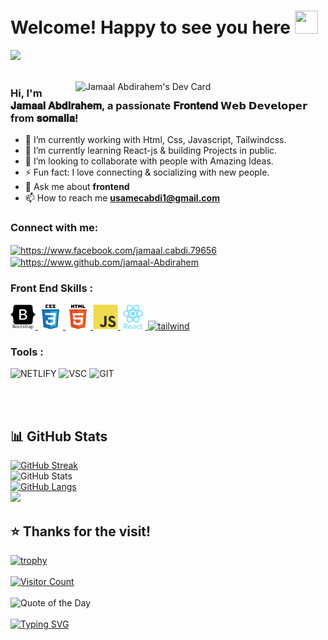 # Welcome! Happy to see you here <img src="https://raw.githubusercontent.com/jamaal-Abdirahem/Ayush-Kanduri/master/wave.gif" width="37px" height="37px" />

<!-- <img src="https://media.giphy.com/media/xUPGGDNsLvqsBOhuU0/giphy.gif" width="280px" height="200px" /> -->

<img src="https://mir-s3-cdn-cf.behance.net/project_modules/max_1200/79731568097599.5b50bca477735.jpg"/>

<br />
<br />


<a href="https://app.daily.dev/jamaalAbdirahem"><img src="https://api.daily.dev/devcards/e700830eca484f5c989853f8a3a5133d.png?r=ktu" width="400" alt="Jamaal Abdirahem's Dev Card" align="right"/>
</a>

### Hi, I'm 𝐉𝐚𝐦𝐚𝐚𝐥 𝐀𝐛𝐝𝐢𝐫𝐚𝐡𝐞𝐦, a passionate 𝐅𝐫𝐨𝐧𝐭𝐞𝐧𝐝 𝗪𝗲𝗯 𝗗𝗲𝘃𝗲𝗹𝗼𝗽𝗲𝗿 from 𝐬𝐨𝐦𝐚𝐥𝐢𝐚!
- 🔭 I’m currently working with Html, Css, Javascript, Tailwindcss.
- 🌱 I’m currently learning React-js & building Projects in public.
- 👯 I’m looking to collaborate with people with Amazing Ideas.
- ⚡ Fun fact: I love connecting & socializing with new people.
- 💬 Ask me about **frontend**
- 📫 How to reach me **usamecabdi1@gmail.com**

<h3 align="left">Connect with me:</h3>
<p align="left">

<a href="https://fb.com/https://www.facebook.com/jamaal.cabdi.79656" target="blank"><img align="center" src="https://raw.githubusercontent.com/rahuldkjain/github-profile-readme-generator/master/src/images/icons/Social/facebook.svg" alt="https://www.facebook.com/jamaal.cabdi.79656" height="30" width="40" /></a>
<a href="https://gh.com/https://www.facebook.com/jamaal-Abdirahem" target="blank"><img align="center" src="https://raw.githubusercontent.com/rahuldkjain/github-profile-readme-generator/master/src/images/icons/Social/github.svg" alt="https://www.github.com/jamaal-Abdirahem" height="30" width="40" /></a>
</p>

### Front End Skills :
<!--[JAVASCRIPT](https://img.shields.io/badge/JavaScript-323330?style=for-the-badge&logo=javascript&logoColor=F7DF1E)
![HTML5](https://img.shields.io/badge/HTML5-E34F26?style=for-the-badge&logo=html5&logoColor=white)
![CSS3](https://img.shields.io/badge/CSS3-1572B6?style=for-the-badge&logo=css3&logoColor=white)
![SASS](https://img.shields.io/badge/Sass-CC6699?style=for-the-badge&logo=sass&logoColor=white)
![BOOTSTRAP](https://img.shields.io/badge/Bootstrap-563D7C?style=for-the-badge&logo=bootstrap&logoColor=white)
![REACT](https://img.shields.io/badge/React-20232A?style=for-the-badge&logo=react&logoColor=61DAFB)
<h3 align="left">Languages and Tools:</h3> -->
<p align="left"> <a href="https://getbootstrap.com" target="_blank" rel="noreferrer"> <img src="https://raw.githubusercontent.com/devicons/devicon/master/icons/bootstrap/bootstrap-plain-wordmark.svg" alt="bootstrap" width="40" height="40"/> </a> <a href="https://www.w3schools.com/css/" target="_blank" rel="noreferrer"> <img src="https://raw.githubusercontent.com/devicons/devicon/master/icons/css3/css3-original-wordmark.svg" alt="css3" width="40" height="40"/> </a> <a href="https://www.w3.org/html/" target="_blank" rel="noreferrer"> <img src="https://raw.githubusercontent.com/devicons/devicon/master/icons/html5/html5-original-wordmark.svg" alt="html5" width="40" height="40"/> </a> <a href="https://developer.mozilla.org/en-US/docs/Web/JavaScript" target="_blank" rel="noreferrer"> <img src="https://raw.githubusercontent.com/devicons/devicon/master/icons/javascript/javascript-original.svg" alt="javascript" width="40" height="40"/> </a> <a href="https://reactjs.org/" target="_blank" rel="noreferrer"> <img src="https://raw.githubusercontent.com/devicons/devicon/master/icons/react/react-original-wordmark.svg" alt="react" width="40" height="40"/> </a> <a href="https://tailwindcss.com/" target="_blank" rel="noreferrer"> <img src="https://www.vectorlogo.zone/logos/tailwindcss/tailwindcss-icon.svg" alt="tailwind" width="40" height="40"/> </a> </p>

### Tools :
![NETLIFY](https://img.shields.io/badge/Netlify-00C7B7?style=for-the-badge&logo=netlify&logoColor=white)
![VSC](https://img.shields.io/badge/Visual_Studio_Code-0078D4?style=for-the-badge&logo=visual%20studio%20code&logoColor=white)
![GIT](https://img.shields.io/badge/GIT-E44C30?style=for-the-badge&logo=git&logoColor=white)

<br />

<br />

## 📊 GitHub Stats

<p align="left">

[![GitHub Streak](https://github-readme-streak-stats.herokuapp.com?user=Jamaal-Abdirahem&theme=radical&hide_border=true&date_format=M%20j%5B%2C%20Y%5D)](https://git.io/streak-stats)
<br />
![GitHub Stats](https://github-readme-stats.vercel.app/api?username=Jamaal-Abdirahem&theme=radical&show_icons=true&hide_border=true)
<br />
[![GitHub Langs](https://github-readme-stats.vercel.app/api/top-langs/?username=Jamaal-Abdirahem&theme=radical&hide_border=true&layout=compact)](https://github.com/Jamaal-Abdirahem/github-readme-stats)
<br />
<img src="https://activity-graph.herokuapp.com/graph?username=Jamaal-Abdirahem&bg_color=0f2d3d&color=1cadfb&line=1cadfb&point=1cadfb&area=true&hide_border=true">

</p>


## ⭐ Thanks for the visit!

[![trophy](https://github-profile-trophy.vercel.app/?username=Jamaal-Abdirahem&theme=radical)](https://github.com/jamaal-Abdirahem)
<br />
<br />
[![Visitor Count](https://visitcount.itsvg.in/api?id=Jamaal-Abdirahem&icon=0&color=0)](https://visitcount.itsvg.in)
<br />
<br />
![Quote of the Day](https://quotes-github-readme.vercel.app/api?type=horizontal&theme=radical)
<br />
<br /> 
[![Typing SVG](https://readme-typing-svg.herokuapp.com?duration=6000&lines=%E2%80%9CBelieve+in+yourself.%E2%80%9D)](https://git.io/typing-svg)

